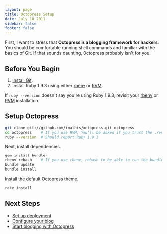 ```yaml
---
layout: page
title: Octopress Setup
date: July 18 2011
sidebar: false
footer: false
---
```


First, I want to stress that **Octopress is a blogging framework for hackers**.
You should be comfortable running shell commands and familiar with the basics of Git.
If that sounds daunting, Octopress probably isn't for you.

## Before You Begin

1. [Install Git](http://git-scm.com/).
2. Install Ruby 1.9.3 using either [rbenv](/docs/setup/rbenv) or [RVM](/docs/setup/rvm).

If `ruby --version` doesn't say you're using Ruby 1.9.3, revisit your [rbenv](/docs/setup/rbenv) or [RVM](/docs/setup/rvm) installation.

## Setup Octopress

```sh
git clone git://github.com/imathis/octopress.git octopress
cd octopress    # If you use RVM, You'll be asked if you trust the .rvmrc file (say yes).
ruby --version  # Should report Ruby 1.9.3
```

Next, install dependencies.

```sh
gem install bundler
rbenv rehash    # If you use rbenv, rehash to be able to run the bundle command
bundle update
bundle install
```

Install the default Octopress theme.

``` sh
rake install
```

## Next Steps

- [Set up deployment](/docs/deploying)
- [Configure your blog](/docs/configuring)
- [Start blogging with Octopress](/docs/blogging)
